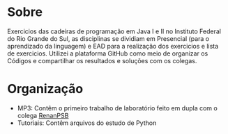 # Sobre
Exercicios das cadeiras de programação em Java I e II no Instituto Federal do Rio Grande do Sul, as disciplinas se dividiam em Presencial (para o aprendizado da linguagem) e EAD para a realização dos exercicios e lista de exercicios. Utilizei a plataforma GitHub como meio de organizar os Códigos e compartilhar os resultados e soluções com os colegas.

# Organização
- MP3: Contêm o primeiro trabalho de laboratório feito em dupla com o colega [RenanPSB](https://github.com/renanpsb)
- Tutoriais: Contêm arquivos do estudo de Python
